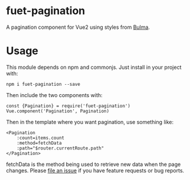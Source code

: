 # fuet-pagination
A pagination component for Vue2 using styles from [Bulma](http://bulma.io/).

# Usage
This module depends on npm and commonjs. Just install in your project with:

    npm i fuet-pagination --save

Then include the two components with:

    const {Pagination} = require('fuet-pagination')
    Vue.component('Pagination', Pagination)

Then in the template where you want pagination, use something like:

    <Pagination
        :count=items.count
        :method=fetchData
        :path="$router.currentRoute.path"
    </Pagination>

fetchData is the method being used to retrieve new data when the page changes.
Please [file an issue](https://github.com/wearespindle/fuet-pagination/issues)
if you have feature requests or bug reports.
